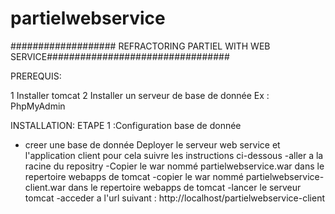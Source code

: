 # partielwebservice
################### REFRACTORING PARTIEL WITH WEB SERVICE#################################

PREREQUIS:

1 Installer tomcat
2 Installer un serveur de base de donnée Ex : PhpMyAdmin

INSTALLATION:
ETAPE 1 :Configuration base de donnée
  - creer une base de donnée 
 Deployer le serveur web service et l'application client pour cela suivre les instructions ci-dessous 
    -aller a la racine du repositry
    -Copier le war nommé partielwebservice.war dans le repertoire webapps de tomcat
    -copier le war nommé partielwebservice-client.war dans le repertoire webapps de tomcat
    -lancer le serveur tomcat 
    -acceder a l'url suivant : http://localhost/partielwebservice-client
